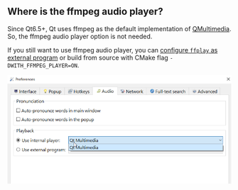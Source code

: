 ## Where is the ffmpeg audio player?


Since Qt6.5+, Qt uses ffmpeg as the default implementation of [QMultimedia](<https://doc.qt.io/qt-6/qtmultimedia-index.html#the-ffmpeg-backend>). So, the ffmpeg audio player option is not needed.

If you still want to use ffmpeg audio player, you can [configure `ffplay` as external program](ui_audioengine.md) or build from source with CMake flag `-DWITH_FFMPEG_PLAYER=ON`.

![alt text](img/audio-engines.png)
